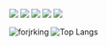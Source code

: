 <p align="left">
<img src="https://img.shields.io/badge/language-java-red.svg"/>  
<img src="https://img.shields.io/badge/language-kotlin-orange.svg"/>
  <img src="https://img.shields.io/badge/language-dart-blue.svg"/>
<img src="https://img.shields.io/badge/license-Apache-blue"/>
<img src="https://img.shields.io/badge/Gmail-forjrking@gamil.com-green"/>
</p>

![forjrking](https://github-readme-stats.vercel.app/api?username=forjrking&count_private=true)
![Top Langs](https://github-readme-stats.vercel.app/api/top-langs/?username=forjrking&layout=compact&hide=html)
